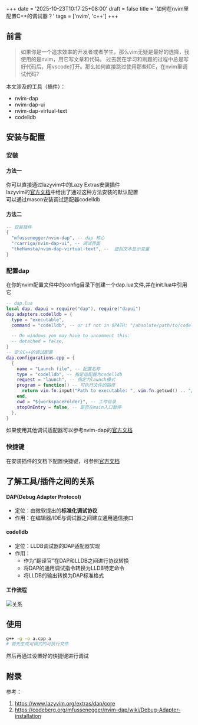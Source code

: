 +++
date = '2025-10-23T10:17:25+08:00'
draft = false 
title = '如何在nvim里配置C++的调试器？'
tags = ['nvim', 'c++']
+++

## 前言

> 如果你是一个追求效率的开发者或者学生，那么vim无疑是最好的选择，我使用的是nvim，用它写文章和代码。
> 过去我在学习和刷题的过程中总是写好代码后，用vscode打开。那么如何直接跳过使用那些IDE，在nvim里调试代码?

本文涉及的工具（插件）：
  - nvim-dap
  - nvim-dap-ui
  - nvim-dap-virtual-text
  - codelldb

## 安装与配置
### 安装
#### 方法一
你可以直接通过lazyvim中的Lazy Extras安装插件  
lazyvim的[官方文档](https://www.lazyvim.org/extras/dap/core)中给出了通过这种方法安装的默认配置  
可以通过mason安装调试适配器codelldb
#### 方法二
```lua
-- 安装插件
{
  "mfussenegger/nvim-dap", -- dap 核心
  "rcarriga/nvim-dap-ui", -- 调试界面
  "theHamsta/nvim-dap-virtual-text", --  虚拟文本显示变量
}
```
### 配置dap
在你的nvim配置文件中的config目录下创建一个dap.lua文件,并在init.lua中引用它
```lua
-- dap.lua
local dap, dapui = require("dap"), require("dapui")
dap.adapters.codelldb = {
  type = "executable",
  command = "codelldb", -- or if not in $PATH: "/absolute/path/to/codelldb"

  -- On windows you may have to uncomment this:
  -- detached = false,
}
-- 定义C++的调试配置
dap.configurations.cpp = {
  {
    name = "Launch file", -- 配置名称
    type = "codelldb", -- 指定适配器为codelldb
    request = "launch", -- 指定为launch模式
    program = function() -- 可执行文件的路径
      return vim.fn.input("Path to executable: ", vim.fn.getcwd() .. "/", "file")
    end,
    cwd = "${workspaceFolder}", -- 工作目录
    stopOnEntry = false, -- 是否在main入口暂停
  },
}
```
如果使用其他调试适配器可以参考nvim-dap的[官方文档](https://codeberg.org/mfussenegger/nvim-dap/wiki/Debug-Adapter-installation)
### 快捷键
在安装插件的文档下配置快捷键，可参照[官方文档](https://www.lazyvim.org/extras/dap/core)

## 了解工具/插件之间的关系
#### DAP(Debug Adapter Protocol)
- 定位：由微软提出的**标准化调试协议**
- 作用：在编辑器/IDE与调试器之间建立通用通信接口
#### codelldb
- 定位：LLDB调试器的DAP适配器实现
- 作用：
  - 作为“翻译官”在DAP和LLDB之间进行协议转换
  - 将DAP的通用调试指令转换为LLDB特定命令
  - 将LLDB的输出转换为DAP标准格式
#### 工作流程
![关系](/images/nvimdap-codelldb.png)

## 使用
```sh
g++ -g -o a.cpp a
# 首先生成可调式的可执行文件
```
然后再通过设置好的快捷键进行调试

## 附录
参考：
1. https://www.lazyvim.org/extras/dap/core
2. https://codeberg.org/mfussenegger/nvim-dap/wiki/Debug-Adapter-installation
